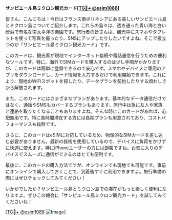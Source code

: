 **サンピエール島ミクロン観光カード[[TG💪+ @esim1088](https://t.me/s/esim1088)]**

皆さん、こんにちは！今日はフランス領ポリネシアにある美しいサンピエール島とミクロン島についてご紹介します。これらの島々は、透き通った青い海と白い砂浜で有名な南太平洋の楽園です。旅行者の皆さんは、観光中にスマホやタブレットを使って写真を撮ったり、SNSにアップしたりしたいですよね。そこで役立つのが「サンピエール島ミクロン観光カード」です。

このカードは、観光客が現地でインターネット接続や電話通信を行うための便利なツールです。特に、海外でSIMカードを購入するのは少し手間がかかりますが、このカードは簡単に登録できるので安心です。スマホやデバイスに専用のアプリをダウンロードし、カード情報を入力するだけで利用開始できます。これにより、現地のWiFiスポットを探したり、データプランを契約したりする煩わしさから解放されます。

また、このカードにはさまざまなプランがあります。基本的なデータ通信だけではなく、通話やSMSもカバーするプランもあります。旅行中は急に友人や家族と連絡を取りたくなることもありますよね。そんな時にこのカードがあれば、心配無用です。特に長時間滞在する方には長期プランも用意されており、コストパフォーマンスも抜群です。

さらに、このカードはeSIMに対応しているため、物理的なSIMカードを差し込む必要がありません。最新の技術を使用しているので、デバイスに負荷をかけずに快適に使えます。特にiPhoneユーザーの方には朗報ですね。お気に入りのデバイスでスムーズに通信ができるのはとても便利です。

最後に、このカードの購入方法ですが、オンラインでも現地でも可能です。事前にオンラインで購入しておくことで、到着後すぐに利用できますよ。旅行準備の際にはぜひチェックしてみてください！

いかがでしたか？サンピエール島とミクロン島での滞在がもっと楽しく便利になりますよ。ぜひこの機会に「サンピエール島ミクロン観光カード」を試してみてくださいね！

[[TG💪+ @esim1088](https://t.me/s/esim1088) ![Image](https://i.postimg.cc/Y0z9fWf4/image.png)]